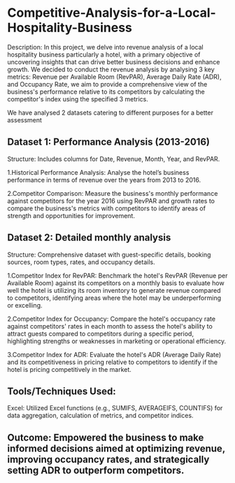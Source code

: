 # Competitive-Analysis-for-a-Local-Hospitality-Business

Description: In this project, we delve into revenue analysis of a local hospitality business particularly a hotel, with a primary objective of uncovering insights that can drive better business decisions and enhance growth. We decided to conduct the revenue analysis by analysing 3 key metrics: Revenue per Available Room (RevPAR), Average Daily Rate (ADR), and Occupancy Rate, we aim to provide a comprehensive view of the business's performance relative to its competitors by calculating the competitor's index using the specified 3 metrics. 

We have analysed 2 datasets catering to different purposes for a better assessment 

## Dataset 1: Performance Analysis (2013-2016)
Structure: Includes columns for Date, Revenue, Month, Year, and RevPAR.

1.Historical Performance Analysis: Analyse the hotel’s business performance in terms of revenue over the years from 2013 to 2016.

2.Competitor Comparison: Measure the business's monthly performance against competitors for the year 2016 using RevPAR and growth rates to compare the business's metrics with competitors to identify areas of strength and opportunities for improvement.

## Dataset 2: Detailed monthly analysis 
Structure: Comprehensive dataset with guest-specific details, booking sources, room types, rates, and occupancy details.

1.Competitor Index for RevPAR: Benchmark the hotel's RevPAR (Revenue per Available Room) against its competitors on a monthly basis to evaluate how well the hotel is utilizing its room inventory to generate revenue compared to competitors, identifying areas where the hotel may be underperforming or excelling.

2.Competitor Index for Occupancy: Compare the hotel's occupancy rate against competitors' rates in each month to assess the hotel's ability to attract guests compared to competitors during a specific period, highlighting strengths or weaknesses in marketing or operational efficiency.

3.Competitor Index for ADR: Evaluate the hotel's ADR (Average Daily Rate) and its competitiveness in pricing relative to competitors to identify if the hotel is pricing competitively in the market.

## Tools/Techniques Used:
Excel: Utilized Excel functions (e.g., SUMIFS, AVERAGEIFS, COUNTIFS) for data aggregation, calculation of metrics, and competitor indices.

## Outcome: Empowered the business to make informed decisions aimed at optimizing revenue, improving occupancy rates, and strategically setting ADR to outperform competitors.
